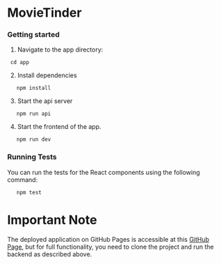 # MovieTinder 

### Getting started
1. Navigate to the app directory:
```
 cd app
```
2. Install dependencies
```
   npm install
```
3. Start the api server
```
   npm run api
```
4. Start the frontend of the app.
```
   npm run dev
```

### Running Tests
You can run the tests for the React components using the following command:
```
   npm test
```

# Important Note
The deployed application on GitHub Pages is accessible at this [GitHub Page](https://fikoayee.github.io/rumble-movie-app/), but for full functionality, you need to clone the project and run the backend as described above.



